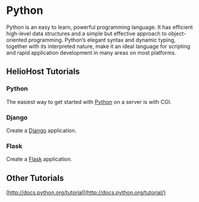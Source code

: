 # Python

Python is an easy to learn, powerful programming language. It has efficient high-level data structures and a simple but effective approach to object-oriented programming. Python’s elegant syntax and dynamic typing, together with its interpreted nature, make it an ideal language for scripting and rapid application development in many areas on most platforms.

## HelioHost Tutorials

### Python

The easiest way to get started with [Python](../tutorials/python.md) on a server is with CGI.

### Django

Create a [Django](../tutorials/django/README.md) application.  

### Flask

Create a [Flask](../tutorials/flask.md) application.

## Other Tutorials

[http://docs.python.org/tutorial](http://docs.python.org/tutorial/)
